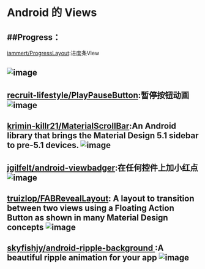 
# Android 的 Views

##Progress：
---
[iammert/ProgressLayout](https://github.com/wasabeef/Blurry):进度条View

![image](https://raw.githubusercontent.com/iammert/ProgressLayout/master/art/progress_layout_art.png)     
---
[recruit-lifestyle/PlayPauseButton](https://github.com/recruit-lifestyle/PlayPauseButton):暂停按钮动画
![image](https://github.com/recruit-lifestyle/PlayPauseButton/blob/master/sc/animation.gif)     
---
[krimin-killr21/MaterialScrollBar](https://github.com/krimin-killr21/MaterialScrollBar):An Android library that brings the Material Design 5.1 sidebar to pre-5.1 devices.
![image](https://camo.githubusercontent.com/0333cfd07a9cdab59fdc537036226b5d698919eb/687474703a2f2f692e696d6775722e636f6d2f38444e4c716b6e2e706e67)     
---
[jgilfelt/android-viewbadger](https://github.com/jgilfelt/android-viewbadger):在任何控件上加小红点
![image](https://camo.githubusercontent.com/a705a3e88c75ae2394943bd7c56f725697616ea8/687474703a2f2f7777772e6a65666667696c66656c742e636f6d2f766965776261646765722f76622d31612e706e67)     
---

[truizlop/FABRevealLayout](https://github.com/truizlop/FABRevealLayout):
A layout to transition between two views using a Floating Action Button as shown in many Material Design concepts
![image](https://github.com/truizlop/FABRevealLayout/blob/master/art/fabrl_mgsv.gif)     
---
[ skyfishjy/android-ripple-background ](https://github.com/skyfishjy/android-ripple-background):A beautiful ripple animation for your app
![image](https://github.com/skyfishjy/android-ripple-background/blob/master/previews/rippleSimple.gif)     
---
